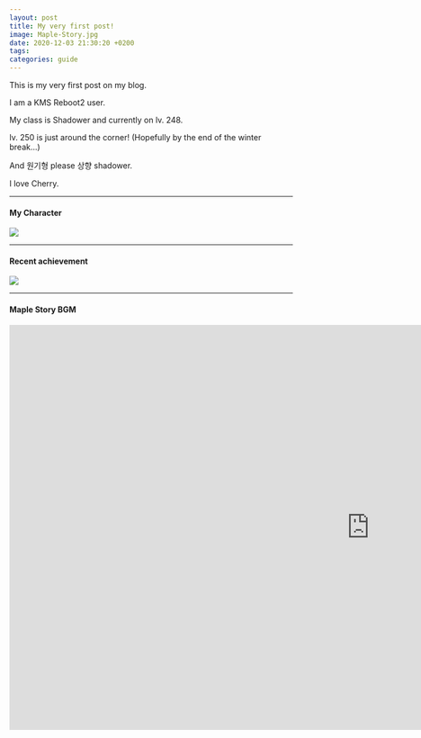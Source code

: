 ```yaml
---
layout: post
title: My very first post!
image: Maple-Story.jpg
date: 2020-12-03 21:30:20 +0200
tags:
categories: guide
---
```


This is my very first post on my blog.

I am a KMS Reboot2 user.

My class is Shadower and currently on lv. 248.

lv. 250 is just around the corner! (Hopefully by the end of the winter break...)

And 원기형 please 상향 shadower.

I love Cherry.

---

#### My Character
![]({{site.baseurl}}/images/2.jpeg)

---

#### Recent achievement

![]({{site.baseurl}}/images/3.jpeg)

---

#### Maple Story BGM

<iframe width="1280" height="720" src="https://www.youtube.com/embed/watch?v=Wp8t19rzsGo" frameborder="0" allow="accelerometer; autoplay; encrypted-media; gyroscope; picture-in-picture" allowfullscreen></iframe>